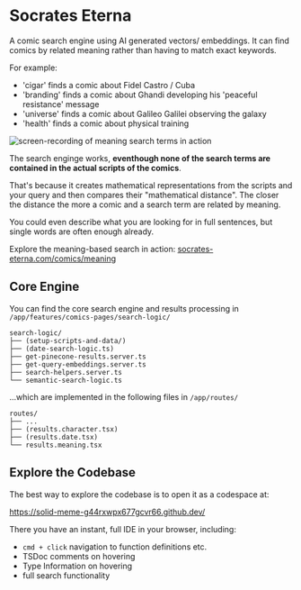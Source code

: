 # Socrates Eterna

A comic search engine using AI generated vectors/ embeddings. It can find comics by related meaning rather than having to match exact keywords.

For example:

- 'cigar' finds a comic about Fidel Castro / Cuba
- 'branding' finds a comic about Ghandi developing his 'peaceful resistance' message
- 'universe' finds a comic about Galileo Galilei observing the galaxy
- 'health' finds a comic about physical training

![screen-recording of meaning search terms in action](public/main/meaning-search-screen-recording.gif)

The search enginge works, **eventhough none of the search terms are contained in the actual scripts of the comics**.

That's because it creates mathematical representations from the scripts and your query and then compares their "mathematical distance". The closer the distance the more a comic and a search term are related by meaning.

You could even describe what you are looking for in full sentences, but single words are often enough already.

Explore the meaning-based search in action: [socrates-eterna.com/comics/meaning](https://socrates-eterna.com/comics/meaning)

## Core Engine



You can find the core search engine and results processing in `/app/features/comics-pages/search-logic/`

```
search-logic/
├── (setup-scripts-and-data/)
├── (date-search-logic.ts)
├── get-pinecone-results.server.ts
├── get-query-embeddings.server.ts
├── search-helpers.server.ts
└── semantic-search-logic.ts
```

...which are implemented in the following files in `/app/routes/`

```
routes/
├── ...
├── (results.character.tsx)
├── (results.date.tsx)
└── results.meaning.tsx
```

## Explore the Codebase

The best way to explore the codebase is to open it as a codespace at:

https://solid-meme-g44rxwpx677gcvr66.github.dev/

There you have an instant, full IDE in your browser, including:

- `cmd + click` navigation to function definitions etc.
- TSDoc comments on hovering
- Type Information on hovering
- full search functionality